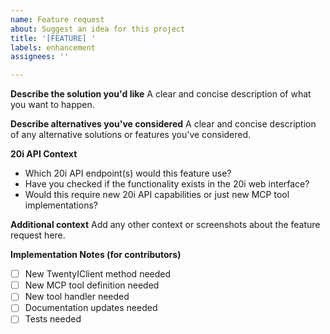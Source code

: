 ```yaml
---
name: Feature request
about: Suggest an idea for this project
title: '[FEATURE] '
labels: enhancement
assignees: ''

---
```



**Describe the solution you'd like**
A clear and concise description of what you want to happen.

**Describe alternatives you've considered**
A clear and concise description of any alternative solutions or features you've considered.

**20i API Context**
- Which 20i API endpoint(s) would this feature use?
- Have you checked if the functionality exists in the 20i web interface?
- Would this require new 20i API capabilities or just new MCP tool implementations?

**Additional context**
Add any other context or screenshots about the feature request here.

**Implementation Notes (for contributors)**
- [ ] New TwentyIClient method needed
- [ ] New MCP tool definition needed  
- [ ] New tool handler needed
- [ ] Documentation updates needed
- [ ] Tests needed